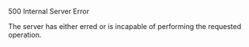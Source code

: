 500 Internal Server Error

The server has either erred or is incapable of performing the requested operation.

   